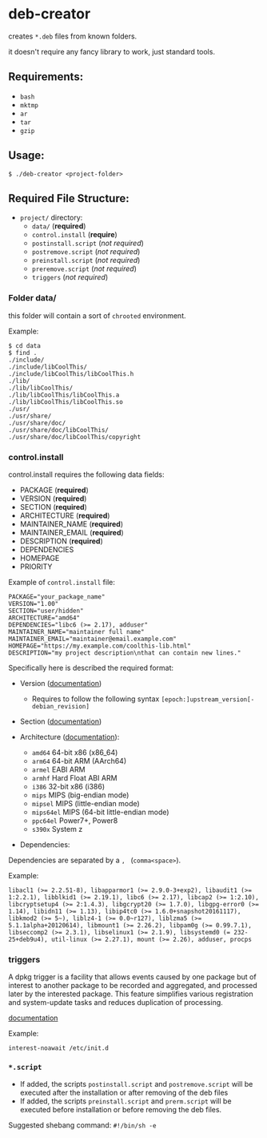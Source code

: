 # deb-creator

creates `*.deb` files from known folders.

it doesn't require any fancy library to work, just standard tools.

## Requirements:

- `bash`
- `mktmp`
- `ar`
- `tar`
- `gzip`

## Usage:

```
$ ./deb-creator <project-folder>
```

## Required File Structure:

- `project/` directory:
  - `data/` (**required**)
  - `control.install` (**require**)
  - `postinstall.script` (_not required_)
  - `postremove.script` (_not required_)
  - `preinstall.script` (_not required_)
  - `preremove.script` (_not required_)
  - `triggers` (_not required_)

### Folder data/

this folder will contain a sort of `chrooted` environment.

Example:
```
$ cd data
$ find .
./include/
./include/libCoolThis/
./include/libCoolThis/libCoolThis.h
./lib/
./lib/libCoolThis/
./lib/libCoolThis/libCoolThis.a
./lib/libCoolThis/libCoolThis.so
./usr/
./usr/share/
./usr/share/doc/
./usr/share/doc/libCoolThis/
./usr/share/doc/libCoolThis/copyright
```
### control.install

control.install requires the following data fields:
- PACKAGE (**required**)
- VERSION (**required**)
- SECTION (**required**)
- ARCHITECTURE (**required**)
- MAINTAINER_NAME (**required**)
- MAINTAINER_EMAIL (**required**)
- DESCRIPTION (**required**)
- DEPENDENCIES
- HOMEPAGE
- PRIORITY

Example of `control.install` file:

```
PACKAGE="your_package_name"
VERSION="1.00"
SECTION="user/hidden"
ARCHITECTURE="amd64"
DEPENDENCIES="libc6 (>= 2.17), adduser"
MAINTAINER_NAME="maintainer full name"
MAINTAINER_EMAIL="maintainer@email.example.com"
HOMEPAGE="https://my.example.com/coolthis-lib.html"
DESCRIPTION="my project description\nthat can contain new lines."
```

Specifically here is described the required format:
- Version ([documentation](https://www.debian.org/doc/debian-policy/ch-controlfields.html#version))
    - Requires to follow the following syntax `[epoch:]upstream_version[-debian_revision]`

- Section ([documentation](https://www.debian.org/doc/debian-policy/ch-archive.html#s-subsections))

- Architecture ([documentation](https://www.debian.org/doc/debian-policy/ch-controlfields.html#architecture)):
    - `amd64`		64-bit x86 (x86_64)
    - `arm64`		64-bit ARM (AArch64)
    - `armel`		EABI ARM
    - `armhf`		Hard Float ABI ARM
    - `i386`		32-bit x86 (i386)
    - `mips`		MIPS (big-endian mode)
    - `mipsel`		MIPS (little-endian mode)
    - `mips64el`	MIPS (64-bit little-endian mode)
    - `ppc64el`		Power7+, Power8
    - `s390x`		System z

- Dependencies:

Dependencies are separated by a `, ` (`comma<space>`).

Example:

```
libacl1 (>= 2.2.51-8), libapparmor1 (>= 2.9.0-3+exp2), libaudit1 (>= 1:2.2.1), libblkid1 (>= 2.19.1), libc6 (>= 2.17), libcap2 (>= 1:2.10), libcryptsetup4 (>= 2:1.4.3), libgcrypt20 (>= 1.7.0), libgpg-error0 (>= 1.14), libidn11 (>= 1.13), libip4tc0 (>= 1.6.0+snapshot20161117), libkmod2 (>= 5~), liblz4-1 (>= 0.0~r127), liblzma5 (>= 5.1.1alpha+20120614), libmount1 (>= 2.26.2), libpam0g (>= 0.99.7.1), libseccomp2 (>= 2.3.1), libselinux1 (>= 2.1.9), libsystemd0 (= 232-25+deb9u4), util-linux (>= 2.27.1), mount (>= 2.26), adduser, procps
```

### triggers

A dpkg trigger is a facility that allows events caused by one package
but of interest to another package to be recorded and aggregated, and
processed later by the interested package.  This feature simplifies
various registration and system-update tasks and reduces duplication
of processing.

[documentation](https://lists.debian.org/debian-dpkg/2007/04/msg00076.html)

Example:

```
interest-noawait /etc/init.d

```

### `*.script`

* If added, the scripts `postinstall.script` and `postremove.script` will be executed after the installation or after removing of the deb files
* If added, the scripts `preinstall.script` and `prerm.script` will be executed before installation or before removing the deb files.

Suggested shebang command: `#!/bin/sh -e`
